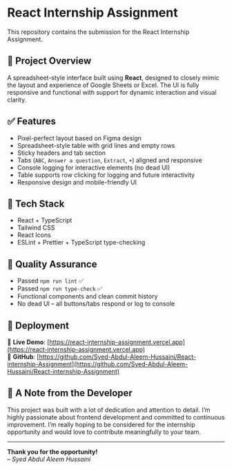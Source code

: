 # React Internship Assignment

This repository contains the submission for the React Internship Assignment.

## 📌 Project Overview

A spreadsheet-style interface built using **React**, designed to closely mimic the layout and experience of Google Sheets or Excel. The UI is fully responsive and functional with support for dynamic interaction and visual clarity.

## ✅ Features

- Pixel-perfect layout based on Figma design
- Spreadsheet-style table with grid lines and empty rows
- Sticky headers and tab section
- Tabs (`ABC`, `Answer a question`, `Extract`, `+`) aligned and responsive
- Console logging for interactive elements (no dead UI)
- Table supports row clicking for logging and future interactivity
- Responsive design and mobile-friendly UI

## 🧩 Tech Stack

- React + TypeScript
- Tailwind CSS
- React Icons
- ESLint + Prettier + TypeScript type-checking

## 🧪 Quality Assurance

- Passed `npm run lint` ✅  
- Passed `npm run type-check` ✅  
- Functional components and clean commit history  
- No dead UI – all buttons/tabs respond or log to console  

## 🚀 Deployment

🔗 **Live Demo**: [https://react-internship-assignment.vercel.app](https://react-internship-assignment.vercel.app)  
📁 **GitHub**: [https://github.com/Syed-Abdul-Aleem-Hussaini/React-internship-Assignment](https://github.com/Syed-Abdul-Aleem-Hussaini/React-internship-Assignment)

## 🙏 A Note from the Developer

This project was built with a lot of dedication and attention to detail. I’m highly passionate about frontend development and committed to continuous improvement. I’m really hoping to be considered for the internship opportunity and would love to contribute meaningfully to your team.

---

**Thank you for the opportunity!**  
*– Syed Abdul Aleem Hussaini*


